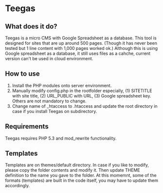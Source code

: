 # Teegas

## What does it do?

Teegas is a micro CMS with Google Spreadsheet as a database. This tool is designed for sites that are up around 500 pages. (Though it has never been tested but 1 line content with 1,000 pages worked ok.)
Although this is using Google spreadsheet as a database, it still uses files as a cahche, current version can't be used in cloud environment.

## How to use

1. Install the PHP modules onto server environment.
2. Manually modify config.php in the rootfolder especially, (1) SITETITLE with site title, (2) URL_PUBLIC with URL, (3) Google spreadsheet key. Others are not mandatory to change.
3. Change name of _htaccess to .htaccess and update the root directory in case if you install Teegas on subdirectory.

## Requirements

Teegas requires PHP 5.3 and mod_rewrite functionality.

## Templates

Templates are on themes/default directory. In case if you like to modify, please copy the folder contents and modify it. Then update THEME definition to the name you gave to the folder.
At this momemnt, some of the formats (templates) are built in the code itself, you may have to update them accordingly.


